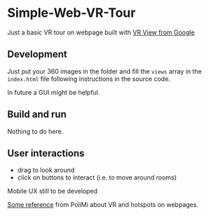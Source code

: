 # Simple-Web-VR-Tour
Just a basic VR tour on webpage built with [VR View from Google](https://developers.google.com/vr/develop/web/vrview-web)

## Development
Just put your 360 images in the folder and fill the `views` array in the `index.html` file following instructions in the source code.

In future a GUI might be helpful.

## Build and run
Nothing to do here.

## User interactions
  - drag to look around
  - click on buttons to interact (i.e. to move around rooms)

Mobile UX still to be developed


[Some reference](https://www.politesi.polimi.it/bitstream/10589/133919/3/2017_04_Bigoni.pdf) from PoliMi about VR and hotspots on webpages.
